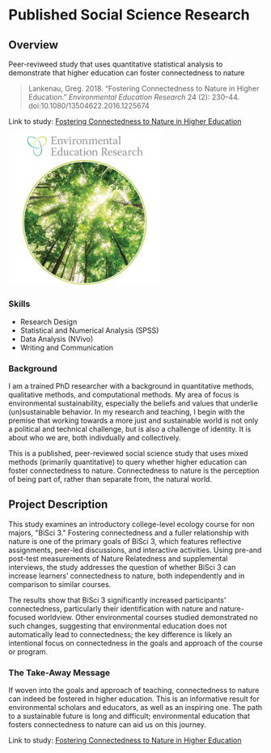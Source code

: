 # Published Social Science Research

## Overview

Peer-reviweed study that uses quantitative statistical analysis to demonstrate that higher education can foster connectedness to nature  

> Lankenau, Greg. 2018. “Fostering Connectedness to Nature in Higher Education.” *Environmental Education Research* 24 (2): 230–44. doi:10.1080/13504622.2016.1225674

Link to study: [Fostering Connectedness to Nature in Higher Education](https://doi.org/10.1080/13504622.2016.1225674)

<img src="images/eer-journal.jpg" alt="Environmental Education Research journal cover" width="60%">

### Skills
- Research Design
- Statistical and Numerical Analysis (SPSS)
- Data Analysis (NVivo)
- Writing and Communication

### Background

I am a trained PhD researcher with a background in quantitative methods, qualitative methods, and computational methods. My area of focus is environmental sustainability, especially the beliefs and values that underlie (un)sustainable behavior. In my research and teaching, I begin with the premise that working towards a more just and sustainable world is not only a political and technical challenge, but is also a challenge of identity. It is about who we are, both indivdually and collectively.

This is a published, peer-reviewed social science study that uses mixed methods (primarily quantitative) to query whether higher education can foster connectedness to nature. Connectedness to nature is the perception of being part of, rather than separate from, the natural world.

## Project Description

This study examines an introductory college-level ecology course for non majors, "BiSci 3." Fostering connectedness and a fuller relationship with nature is one of the primary goals of BiSci 3, which features reflective assignments, peer-led discussions, and interactive activities. Using pre-and post-test measurements of Nature Relatedness and supplemental interviews, the study addresses the question of whether BiSci 3 can increase learners’ connectedness to nature, both independently and in comparison to similar courses.

The results show that BiSci 3 significantly increased participants’ connectedness, particularly their identification with nature and nature-focused worldview. Other environmental courses studied demonstrated no such changes, suggesting that environmental education does not automatically lead to connectedness; the key difference is likely an intentional focus on connectedness in the goals and approach of the course or program.

### The Take-Away Message

If woven into the goals and approach of teaching, connectedness to nature can indeed be fostered in higher education. This is an informative result for environmental scholars and educators, as well as an inspiring one. The path to a sustainable future is long and difficult; environmental education that fosters connectedness to nature can aid us on this journey.

Link to study: [Fostering Connectedness to Nature in Higher Education](https://doi.org/10.1080/13504622.2016.1225674)
